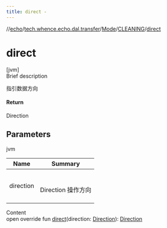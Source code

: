 ```yaml
---
title: direct -
---
```

//[echo](../../../index.md)/[tech.whence.echo.dal.transfer](../../index.md)/[Mode](../index.md)/[CLEANING](index.md)/[direct](direct.md)



# direct  
[jvm]  
Brief description  


指引数据方向



#### Return  


Direction



## Parameters  
  
jvm  
  
|  Name|  Summary| 
|---|---|
| direction| <br><br>Direction 操作方向<br><br>
  
  
Content  
open override fun [direct](direct.md)(direction: [Direction](../../../tech.whence.echo.dal.transfer.node/-direction/index.md)): [Direction](../../../tech.whence.echo.dal.transfer.node/-direction/index.md)  



